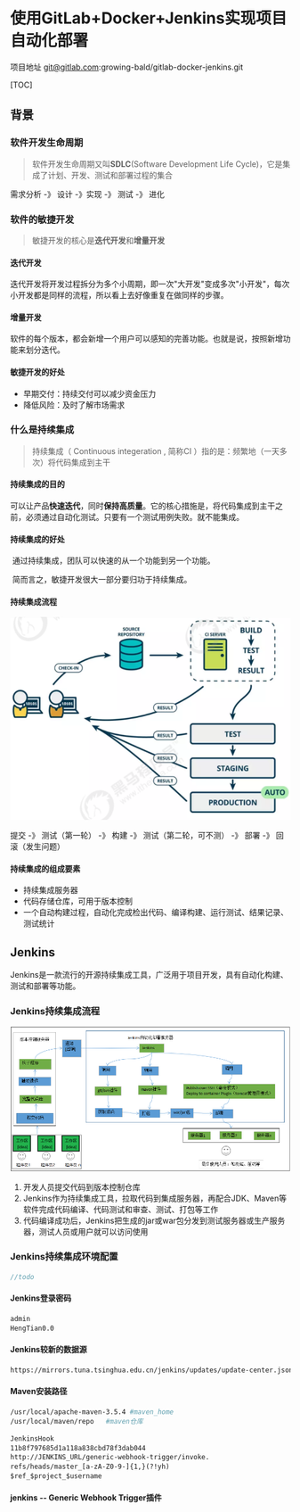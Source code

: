 # 使用GitLab+Docker+Jenkins实现项目自动化部署

项目地址
git@gitlab.com:growing-bald/gitlab-docker-jenkins.git

[TOC]

## 背景

### 软件开发生命周期

> 软件开发生命周期又叫**SDLC**(Software Development Life Cycle)，它是集成了计划、开发、测试和部署过程的集合

需求分析 -》 设计 -》实现 -》 测试 -》 进化

### 软件的敏捷开发

> 敏捷开发的核心是**迭代开发**和**增量开发**

#### 迭代开发

​	迭代开发将开发过程拆分为多个小周期，即一次"大开发"变成多次"小开发"，每次小开发都是同样的流程，所以看上去好像重复在做同样的步骤。

#### 增量开发

​	软件的每个版本，都会新增一个用户可以感知的完善功能。也就是说，按照新增功能来划分迭代。

#### 敏捷开发的好处

+ 早期交付：持续交付可以减少资金压力
+ 降低风险：及时了解市场需求

### 什么是持续集成

> 持续集成（ Continuous integeration , 简称CI ）指的是：频繁地（一天多次）将代码集成到主干

#### 持续集成的目的

​	可以让产品**快速迭代**，同时**保持高质量**。它的核心措施是，将代码集成到主干之前，必须通过自动化测试。只要有一个测试用例失败。就不能集成。

#### 持续集成的好处

​	通过持续集成，团队可以快速的从一个功能到另一个功能。

​	简而言之，敏捷开发很大一部分要归功于持续集成。

#### 持续集成流程

![1599100157201](images\敏捷开发流程.png)

提交  -》 测试（第一轮） -》 构建 -》 测试（第二轮，可不测） -》 部署 -》 回滚（发生问题）

#### 持续集成的组成要素

+ 持续集成服务器
+ 代码存储仓库，可用于版本控制
+ 一个自动构建过程，自动化完成检出代码、编译构建、运行测试、结果记录、测试统计

## Jenkins

​	Jenkins是一款流行的开源持续集成工具，广泛用于项目开发，具有自动化构建、测试和部署等功能。

### Jenkins持续集成流程

![images](images/jenkins%E6%B5%81%E7%A8%8B.png)

1. 开发人员提交代码到版本控制仓库
2. Jenkins作为持续集成工具，拉取代码到集成服务器，再配合JDK、Maven等软件完成代码编译、代码测试和审查、测试、打包等工作
3. 代码编译成功后，Jenkins把生成的jar或war包分发到测试服务器或生产服务器，测试人员或用户就可以访问使用

### Jenkins持续集成环境配置

```java
//todo
```

#### Jenkins登录密码

```txt
admin
HengTian0.0
```

#### Jenkins较新的数据源

```sh
https://mirrors.tuna.tsinghua.edu.cn/jenkins/updates/update-center.json 
```

#### Maven安装路径

```sh
/usr/local/apache-maven-3.5.4 #maven_home
/usr/local/maven/repo	#maven仓库
```

```txt
JenkinsHook
11b8f797685d1a118a838cbd78f3dab044
http://JENKINS_URL/generic-webhook-trigger/invoke.
refs/heads/master_[a-zA-Z0-9-]{1,}(?!yh)
$ref_$project_$username
```

#### jenkins -- Generic Webhook Trigger插件

